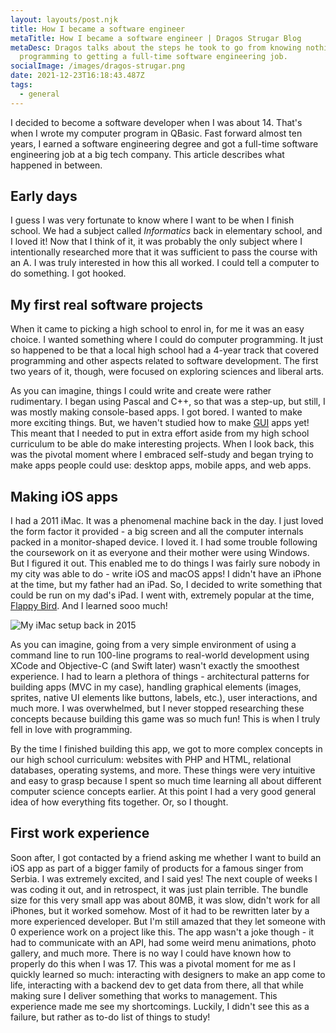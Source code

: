 ```yaml
---
layout: layouts/post.njk
title: How I became a software engineer
metaTitle: How I became a software engineer | Dragos Strugar Blog
metaDesc: Dragos talks about the steps he took to go from knowing nothing about
  programming to getting a full-time software engineering job.
socialImage: /images/dragos-strugar.png
date: 2021-12-23T16:18:43.487Z
tags:
  - general
---
```

I decided to become a software developer when I was about 14. That's when I wrote my computer program in QBasic. Fast forward almost ten years, I earned a software engineering degree and got a full-time software engineering job at a big tech company. This article describes what happened in between.

## Early days

I guess I was very fortunate to know where I want to be when I finish school. We had a subject called *Informatics* back in elementary school, and I loved it! Now that I think of it, it was probably the only subject where I intentionally researched more that it was sufficient to pass the course with an A. I was truly interested in how this all worked. I could tell a computer to do something. I got hooked.

## My first real software projects

When it came to picking a high school to enrol in, for me it was an easy choice. I wanted something where I could do computer programming. It just so happened to be that a local high school had a 4-year track that covered programming and other aspects related to software development. The first two years of it, though, were focused on exploring sciences and liberal arts.

As you can imagine, things I could write and create were rather rudimentary. I began using Pascal and C++, so that was a step-up, but still, I was mostly making console-based apps. I got bored. I wanted to make more exciting things. But, we haven't studied how to make [GUI](https://en.wikipedia.org/wiki/Graphical_user_interface) apps yet! This meant that I needed to put in extra effort aside from my high school curriculum to be able do make interesting projects. When I look back, this was the pivotal moment where I embraced self-study and began trying to make apps people could use: desktop apps, mobile apps, and web apps.

## Making iOS apps

I had a 2011 iMac. It was a phenomenal machine back in the day. I just loved the form factor it provided - a big screen and all the computer internals packed in a monitor-shaped device. I loved it. I had some trouble following the coursework on it as everyone and their mother were using Windows. But I figured it out. This enabled me to do things I was fairly sure nobody in my city was able to do - write iOS and macOS apps! I didn't have an iPhone at the time, but my father had an iPad. So, I decided to write something that could be run on my dad's iPad. I went with, extremely popular at the time, [Flappy Bird](https://en.wikipedia.org/wiki/Flappy_Bird). And I learned sooo much!

![My iMac setup back in 2015](/images/screenshot-2021-12-23-at-18.24.14.png "My iMac setup from 2015")

As you can imagine, going from a very simple environment of using a command line to run 100-line programs to real-world development using XCode and Objective-C (and Swift later) wasn't exactly the smoothest experience. I had to learn a plethora of things - architectural patterns for building apps (MVC in my case), handling graphical elements (images, sprites, native UI elements like buttons, labels, etc.), user interactions, and much more. I was overwhelmed, but I never stopped researching these concepts because building this game was so much fun! This is when I truly fell in love with programming.

By the time I finished building this app, we got to more complex concepts in our high school curriculum: websites with PHP and HTML, relational databases, operating systems, and more. These things were very intuitive and easy to grasp because I spent so much time learning all about different computer science concepts earlier. At this point I had a very good general idea of how everything fits together. Or, so I thought.

## First work experience

Soon after, I got contacted by a friend asking me whether I want to build an iOS app as part of a bigger family of products for a famous singer from Serbia. I was extremely excited, and I said yes! The next couple of weeks I was coding it out, and in retrospect, it was just plain terrible. The bundle size for this very small app was about 80MB, it was slow, didn't work for all iPhones, but it worked somehow. Most of it had to be rewritten later by a more experienced developer. But I'm still amazed that they let someone with 0 experience work on a project like this. The app wasn't a joke though - it had to communicate with an API, had some weird menu animations, photo gallery, and much more. There is no way I could have known how to properly do this when I was 17. This was a pivotal moment for me as I quickly learned so much: interacting with designers to make an app come to life, interacting with a backend dev to get data from there, all that while making sure I deliver something that works to management. This experience made me see my shortcomings. Luckily, I didn't see this as a failure, but rather as to-do list of things to study!